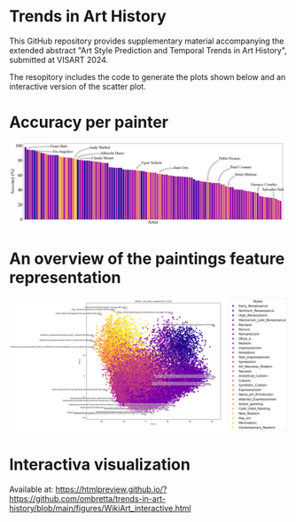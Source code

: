 # Trends in Art History
This GitHub repository provides supplementary material accompanying the extended abstract "Art Style Prediction and Temporal Trends in Art History", submitted at VISART 2024.

The resopitory includes the code to generate the plots shown below and an interactive version of the scatter plot.

# Accuracy per painter
![per_artist_accuracy_test_set.png](figures%2Fper_artist_accuracy_test_set.png)


# An overview of the paintings feature representation
![test_pca1_2.png](figures%2Ftest_pca1_2.png)


# Interactiva visualization
Available at:
https://htmlpreview.github.io/?https://github.com/ombretta/trends-in-art-history/blob/main/figures/WikiArt_interactive.html